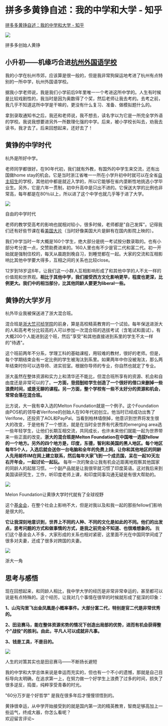 # 拼多多黄铮自述：我的中学和大学 - 知乎
[拼多多黄铮自述：我的中学和大学 - 知乎](https://zhuanlan.zhihu.com/p/351775569?utm_id=0) 

 ![](https://picx.zhimg.com/v2-bd38115b279b496d4ec73181a19ceb07_b.jpg)

拼多多创始人黄铮

小升初——机缘巧合进[杭州外国语学校](https://zhida.zhihu.com/search?content_id=166302572&content_type=Article&match_order=1&q=%E6%9D%AD%E5%B7%9E%E5%A4%96%E5%9B%BD%E8%AF%AD%E5%AD%A6%E6%A0%A1&zhida_source=entity)
-------------------------------------------------------------------------------------------------------------------------------------------------------------------------------------------------

我的小学在杭州市郊，应该算是很一般的，但是我非常狗屎运地考进了杭州有点特别的一所中学，杭州外国语学校。

据我小学老师说，我是我们小学前后9年里唯一一个考进这所中学的。人生有时候是比较戏剧性的，我当时是因为奥数得了个奖，然后老师让我去考的。去考之前，我几乎不知道这所中学是干嘛的，更没有什么复习、准备、做模拟题什么的。

拿到录取通知书之后，我还和老师说，我不想去，读名字以为它是一所完全学外语的学校。我说我想要进另外一所数理化强的中学。后来，被小学校长叫去，劝我去读书，我才去了。后来回想起来，还好去了！

黄铮的中学时代
-------

杭外是所好中学。

老师同学都很好。在90年代初，我们就有外教，有国外的中学生来交流，还有出国做home stay的机会。它是当时浙江省唯一一所在小学升初中时就可以在全省[自主招生](https://zhida.zhihu.com/search?content_id=166302572&content_type=Article&match_order=1&q=%E8%87%AA%E4%B8%BB%E6%8B%9B%E7%94%9F&zhida_source=entity)的学校，其他初中都是就近入学的，所以它能够在省内垄断性地挑选小学毕业生。另外，它是六年一贯制，初中升高中是只出不进的。它保送大学的比例也非常高，每年都是在80％以上，所以进了这个中学也就几乎等于进了大学。

![](https://pic2.zhimg.com/v2-90d57ae6321a0c9ef93a28989d31a0b3_b.jpg)

自由的中学时代

老师的教学受高考的影响也就相对较小，很多时候，老师都是"自己发挥"。记得我们还有好些节课在看[美国大片](https://zhida.zhihu.com/search?content_id=166302572&content_type=Article&match_order=1&q=%E7%BE%8E%E5%9B%BD%E5%A4%A7%E7%89%87&zhida_source=entity)（当时好像美国大片是鲜有在国内影院上映的）。

我们中学当时一年大概是160个学生，绝大部分是统一考试按分数录取的。也有小部分考分差一点，交赞助费进来的。160人里也有不少是官二代和富二代。初一开始就是强制住校的，每天从晨跑到晚自习，到睡觉都在一起。大家的交流和互相影响比其他中学要大得多，互相之间的关系也比较close。

12岁到18岁这6年，让我们这一小群人互相影响形成了和其他中学的人不太一样的价值观和世界观。**相比于其他中学，我们接受西方文化影响更早，程度也更深，比例更大。我们中的相当部分，比其他同龄人要更为liberal一些。** 

黄铮的大学岁月
-------

杭外毕业我被保送进了浙大混合班。

混合班是[浙大竺可桢学院](https://zhida.zhihu.com/search?content_id=166302572&content_type=Article&match_order=1&q=%E6%B5%99%E5%A4%A7%E7%AB%BA%E5%8F%AF%E6%A1%A2%E5%AD%A6%E9%99%A2&zhida_source=entity)的前身，算是高校精英教育的一个试验。每年保送进浙大的人和高考考分比较高的人可以参加一次混合班的选拔考试（含笔试和面试）。有大概200个人能进到这个班，然后"享受"和其他直接进到系里的学生不太一样的"待遇"。

这个班前两年不分系，学理工科的基础课程，用较难的教材，很好的老师。但是，每个学期结束会有一定比例的学生被淘汰到系里。如果两年中你没被淘汰，那么两年结束时你可以选导师、进实验室。根据你导师的专业，你自然也就定了专业。

浙大虽然在整体资源和实力上和清华还不能比，但混合班所享有的资源、机会和自由度还是非常可以的了。**一方面，[导师制](https://zhida.zhihu.com/search?content_id=166302572&content_type=Article&match_order=1&q=%E5%AF%BC%E5%B8%88%E5%88%B6&zhida_source=entity)给学生创造了一个很好的借口来删掉一些浪费时间，或是无聊的课程。另一方面，整个学校有一些不太好分的资源和机会，常常会落在混合班。** 

比方说，大一我有幸入选的Melton Foundation就是一个例子。这个Foundation由POS机的领导者Verifone的创始人在90年代初创立。他当时已经成功出售了Verifone，还投资了AOL和PayPal。当看到柏林墙倒掉，他意识到世界将发生很大的改变，于是他有了一个想法，就是在当时全世界有代表性的emerging area选一些年轻学生，让他们长期互相交流，共同成长，也许未来他们就能一起为世界带来一些正面的改变。**浙大的混合班是Melton Foundation在中国唯一选拔fellow的一个地方。另外的四个地方是，印度，东德，智利和美国的黑人地区。每个地区每年5个人，入选后就会送你一台电脑和全年的免费上网，让你和其他地区的同龄人先用邮件IM在网上建立联系，然后每年大家飞到一个成员国，呆在一起10天左右开年会，一起讨论一起玩。** 每年一次的聚会让我有机会近距离地观察其他国家的同龄人的起居习惯。一个副产品就是让我很早就习惯了印度英语。这对我后来到美国读研究生，工作，听印度老师上课，和印度同事沟通无疑是有很大帮助的。

![](https://pic4.zhimg.com/v2-a302ecd12bfffb93696122f554782a43_b.jpg)

Melon Foundation让黄铮大学时代就有了全球视野

这个[基金会](https://zhida.zhihu.com/search?content_id=166302572&content_type=Article&match_order=1&q=%E5%9F%BA%E9%87%91%E4%BC%9A&zhida_source=entity)，在整个社会上影响不大，但是对我以及和我一起的那些fellow们影响是很大的。

**它让我深刻地意识到，世界上不同的人种、不同的文化是如此的不同。他们的出发点，思考问题的方式和做事情的方式，是我之前完全不知道、也很难想象的。** 我们这个基金会人不多，大家形成的关系也相对紧密，这里面不光在中国同学间成了很多对夫妻，还成了很多对跨国的夫妻。

![](https://pic1.zhimg.com/v2-2fec4668eca30de2a3978875a4b72f8a_b.jpg)

浙大一角

思考与感悟
-----

现在回想起来，和同龄人相比，我中学大学的经历是非常非常幸运的，甚至都可以说是有点特殊的。这个经历，让我对几个事情在很早的时候就形成了挺深的印象：

**1、山沟沟里飞出金凤凰是小概率事件。大部分富二代，特别是官二代是非常优秀的。** 

**2、田忌赛马，能在整体资源劣势的情况下创造出局部的优势，进而有机会获得整个"战役"的胜利。由此，平凡人可以成就非凡事。** 

**3、钱是工具，不是目的。** 

![](https://pic3.zhimg.com/v2-9344f3d6eed8d4489ddde3aec4b5bb26_b.jpg)

人生的对策其实也是田忌赛马——不断扬长避短

我的中学和大学总体来说是幸运而充实的，但也有一个不小的遗憾，那就是自己目标导向太明确，在追求第一上，在努力做一个好学生上浪费了过多的时间，损失了很多逆反，捣蛋，纯粹享受青春的时光。

"60分万岁是个好哲学" 是我在很多年后才慢慢领悟到的。

黄铮很幸运，从中学开始接受到的就是国内第一流的精英教育，智商足够高加上一些运气，终成大器，你怎么看呢？  
欢迎留言评论~